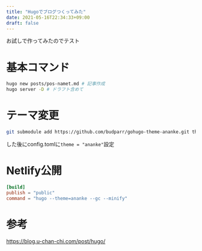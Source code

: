 ```yaml
---
title: "Hugoでブログつくってみた"
date: 2021-05-16T22:34:33+09:00
draft: false
---
```


お試しで作ってみたのでテスト

# 基本コマンド
```sh
hugo new posts/pos-namet.md # 記事作成
hugo server -D # ドラフト含めて
```

# テーマ変更
```sh
git submodule add https://github.com/budparr/gohugo-theme-ananke.git themes/ananke`
```
した後にconfig.tomlに`theme = "ananke"`設定

# Netlify公開
```toml:netlify.toml
[build]
publish = "public"
command = "hugo --theme=ananke --gc --minify"
```

# 参考
https://blog.u-chan-chi.com/post/hugo/